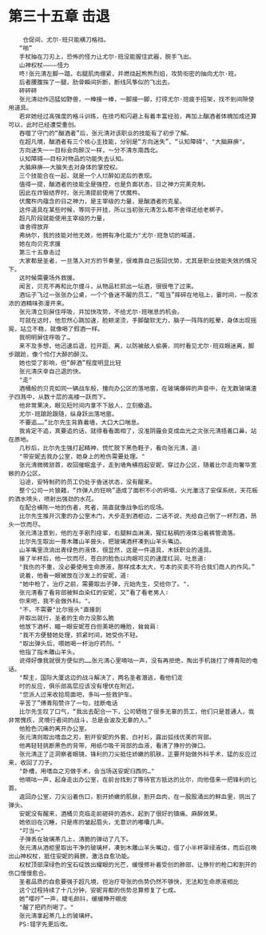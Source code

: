 # 第三十五章 击退
        仓促间，尤尔·班只能横刀格挡。
       “啪”
       手杖抽在刀刃上，恐怖的怪力让尤尔·班没能握住武器，脱手飞出。
       山神权杖————怪力
       咚!张元清左脚一踏，右腿肌肉绷紧，并燃烧起熊熊烈焰，攻势衔密的抽向尤尔·班。
       后者腰腹挨了一腿，肋骨瞬间折断，断线风筝似的飞出去。
       砰砰砰
       张元清动作迅猛如野兽，一棒接一棒，一脚接一脚，打得尤尔·班疲于招架，找不到间隙使用道具。
       若非她经过高强度的格斗训练，在技巧和闪避上有着丰富经验，再加上酗酒者体魄加成还算可以，此时已经遭受重创。
       吞噬了守门的“酗酒者”后，张元清对该职业的技能有了初步了解。
       在超凡境，酗酒者有三个核心主技能，分别是“方向迷失”、“认知障碍"、"大脑麻痹"。
       方向迷失一一目标会向醉汉一样，～分不清东南西北。
       认知障碍——目标对物品的功能失去认知。
       大脑麻痹——大脑失去对身体的掌控权。
       三个技能合在一起，就是一个人烂醉如泥后的表现。
       值得一提，酗酒者的技能全是强控，也是负面状态，日之神力完美克制。
       因此在炸毁结界时，张元清提前使用了伏魔杵。
       伏魔杵内蕴含的日之神力，是主宰级的力量，是酗酒者的克星。
       这件道具在某些时候，等同于开挂，所以当初张元清怎么都不舍得还给老梆子。
       超凡阶段就能使用主宰级的力量，
       谁舍得放弃
       弗纳尔，我的技能对他无效，他拥有净化能力"尤尔·班急切的喊道，
       她在向贝克求援
       第三十五章击过
       大家都是圣者，一旦落入对方的节奏里，很难靠自己扳回优势，尤其是职业技能失效的情况下。
       这时候需要场外救援。
       闻言，贝克不再和比尔缠斗，从物品栏抓出一坛酒，很很甩了过来。
       酒坛子飞过一张张办公桌，一个个昏迷不醒的员工，“哐当”摔碎在地毯上，霎时间，一股浓浓的酒精味弥漫开来。
       张元清立刻屏住呼吸，并加快攻势，不给尤尔·班喘息的机会。
       可就在这时，他忽然心跳加速，脸颊滚烫，手脚酸软无力，脑子一阵阵的眩晕，身体出现摇晃，站立不稳，就像喝了假酒一样。
       我明明屏住呼吸了…
       来不及多想，他迅速后退，拉开距、离，以防被敌人偷袭，同时看见尤尔·班双眼迷离，脚步踉跄，像个伶仃大醉的醉汉。
       她也受了影响，但“醉酒”程度明显比轻
       张元清庆幸自己退的快。
       "走"
       酒桶般的贝克如同一辆战车般，撞向办公区的落地窗，在玻璃爆碎的声音中，在无数玻璃渣子四溅中，从数十层的高楼一跃而下。
       他非常果决，眼见短时间内拿不下敌人，立刻撤退。
       尤尔·班踉跄跟随，纵身跃出落地窗。
       不要追……”比尔先生背靠着墙，大口大口喘息。
       我肯定不追，真要追的话，就得看看面相了，没准阴霾会变成血光之灾张元清捂着口鼻，站在原地。
       几秒后，比尔先生强打起精神，慌忙脱下黑色鞋子，看向张元清，道∶
       "带安妮去我办公室，她身上的枪伤需要处理。"
       张元清微微颔首，收回催眠盒子，走到墙角横抱起安妮，穿过办公区，随着比尔走向奢华宽敞的办公区。
       沿途，安特制药的员工仍处于昏迷状态，没有醒来。
       整个公司一片狼藉，“炸弹人的狂响”造成了面积不小的坍塌，火光激活了安保系统，天花板的洒水喷头，喷射出强劲的水花。
       在配合横陈一地的伤者，死者，简直就像战争后的现场。
       比尔先生推开沉重的办公室木门，大步走到酒柜边，二话不说，先给自己倒了一杯烈酒，昂头一饮而尽。
       张元清注意到，他的左手剧烈痉挛，右腿鲜血淋漓，猩红粘稠的液体沿着裤管滴落。
       比尔先生取出一尊木雕山羊兽头，把玻璃酒杯凑到山羊头嘴边。
       山羊嘴里流淌出青绿色的液体，很显然，这是一件道具，木妖职业的道具。
       接了半杯后，他一饮而尽，苍白的脸色以肉眼可见的速度红润，吐息道∶
       "我伤的不重，没必要使用生命原液，那样成本太大，亏本的买卖不符合我们商人的作风。”
       说着，他看一眼被放在沙发上的安妮，道∶
       "她中枪了，治疗之前，需要取出子弹，元始先生，交给你了。"，
       张元清看了看背部被鲜血染红的安妮，又“看了看老男人∶
       你来吧，我不会做外科。"。
       "不，不需要"比尔摇头"直接剖
       开取出就行，圣者的生命力没那么脆
       他放下酒杯，瞄一眼安妮苍白但美艳的睡脸，耸耸肩∶
       "我不方便替她处理，抓紧时间，她受伤不轻。
       "取出弹头后，喂她喝一杯治疗药剂。"
       他指了指木雕山羊头。
       说得好像我就很方便似的……张元清心里嘀咕一声，没有再拒绝，掏出手机拨打了傅青阳的电话。
       "帮主，国际大厦这边的战斗解决了，两名圣者潜逃，看他们走
       时的反应，俱乐部高层应该没有埋伏在附近。
       "您派人过来收拾局面吧，多叫一些救护车。
       辛苦了”傅青阳赞许了一句，挂断电话
       比尔先生叹了口气，“我出去配合一下，公司牺牲了很多无辜的员工，他们只是普通人，我非常愧疚，灵境行者间的战斗，总是会波及无辜的人。”
       他脸色沉痛的离开办公室。
       张元清则取出嗜血之刃，割开安妮的外套、白衬衫，露出弧线优美的背部。
       他再轻轻挑断黑色的背带，用纸巾吸干背部的血液，看清了狰狞的弹口。
       张元清正了正洞察者眼镜，锋利的刀尖抵住娇嫩的肌肤，正要开始做外科手术，猛的反应过来，收回了刀子。
       "卧槽，用嗜血之刃做手术，会当场送安妮归西的…"
       他嘀咕一声，起身走出办公室，在前台找到了等待官方抵达的比尔，向他借来一把锋利的匕首。
       返回办公室，刀尖沿着伤口，割开娇嫩的肌肤，割开血肉，在一股股涌出的鲜血里，挑出了弹头。
       安妮没有醒来，酒桶贝克临走前砸碎的酒水，起到了很好的镇痛、麻醉效果。
       她依旧在沉睡，只是疼的皱起眉头，无意识的嘟囔几声。
       "叮当～"
       子弹丢在玻璃茶几上，清脆的弹动了几下。
       张元清从酒柜里取出干净的玻璃杯，凑到木雕山羊头嘴边，借了小半杯翠绿液体，而后召唤出山神权杖，抵住安妮的肩膀，激活自愈功能。
       权杖顶部深绿色的宝石绽放出耀眼的光芒，缓慢修补着受创的肺部，让狰狞的枪口和割开的伤口慢慢愈合。
       圣者品质的自愈要强于超凡境，但治疗夸张的伤势仍然不够快，无法和生命原液相比
       这个过程持续了十几分钟，安妮背都的伤势总算修复了七成。
       她“嘤咛”一声，睫毛颜抖，缓缓睁开眼皮
       "醒了把药剂喝了。"
       张元清拿起茶几上的玻璃杯。
       PS∶错字先更后改。